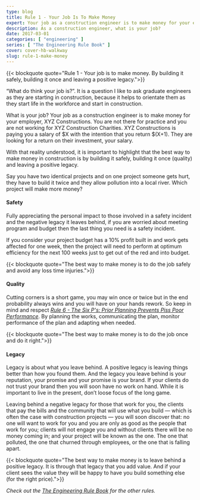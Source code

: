 ```yaml
---
type: blog
title: Rule 1 - Your Job Is To Make Money
expert: Your job as a construction engineer is to make money for your employer, XYZ Constructions. You are not there for practice and you are not working for XYZ Construction Charities. XYZ Constructions is paying you a salary of $X with the intention that you return $(X+1). They are looking for a return on their investment, your salary.
description: As a construction engineer, what is your job?
date: 2017-03-01
categories: [ "engineering" ]
series: [ "The Engineering Rule Book" ]
cover: cover-hb-walkway
slug: rule-1-make-money
---
```


{{< blockquote quote="Rule 1 - Your job is to make money. By building it safely, building it once and leaving a positive legacy.">}} 

“What do think your job is?”. It is a question I like to ask graduate engineers as they are starting in construction, because it helps to orientate them as they start life in the workforce and start in construction.

What is your job? Your job as a construction engineer is to make money for your employer, XYZ Constructions. You are not there for practice and you are not working for XYZ Construction Charities. XYZ Constructions is paying you a salary of $X with the intention that you return $(X+1). They are looking for a return on their investment, your salary.

With that reality understood, it is important to highlight that the best way to make money in construction is by building it safely, building it once (quality) and leaving a positive legacy.

Say you have two identical projects and on one project someone gets hurt, they have to build it twice and they allow pollution into a local river. Which project will make more money?

#### Safety

Fully appreciating the personal impact to those involved in a safety incident and the negative legacy it leaves behind, if you are worried about meeting program and budget then the last thing you need is a safety incident.

If you consider your project budget has a 10% profit built in and work gets affected for one week, then the project will need to perform at optimum efficiency for the next 100 weeks just to get out of the red and into budget.

{{< blockquote quote="The best way to make money is to do the job safely and avoid any loss time injuries.">}}

#### Quality

Cutting corners is a short game, you may win once or twice but in the end probability always wins and you will have on your hands rework. So keep in mind and respect _[Rule 6 - The Six P's: Prior Planning Prevents Piss Poor Performance](/blog/rule-6-the-6-ps)_. By planning the works, communicating the plan, monitor performance of the plan and adapting when needed.

{{< blockquote quote="The best way to make money is to do the job once and do it right.">}} 

#### Legacy

Legacy is about what you leave behind. A positive legacy is leaving things better than how you found them. And the legacy you leave behind is your reputation, your promise and your promise is your brand. If your clients do not trust your brand then you will soon have no work on hand. While it is important to live in the present, don’t loose focus of the long game.

Leaving behind a negative legacy for those that work for you, the clients that pay the bills and the community that will use what you build — which is often the case with construction projects — you will soon discover that: no one will want to work for you and you are only as good as the people that work for you; clients will not engage you and without clients there will be no money coming in; and your project will be known as the one. The one that polluted, the one that churned through employees, or the one that is falling apart.

{{< blockquote quote="The best way to make money is to leave behind a positive legacy. It is through that legacy that you add value. And if your client sees the value they will be happy to have you build something else (for the right price).">}} 

_Check out the [The Engineering Rule Book](/series/the-engineering-rule-book) for the other rules._
